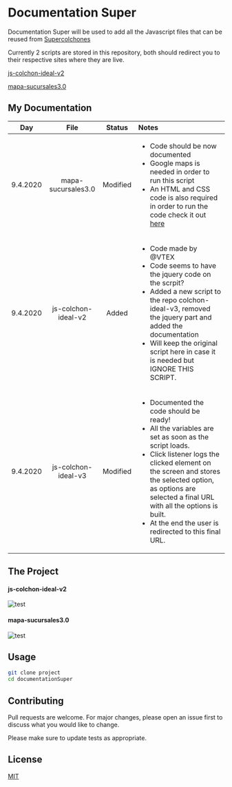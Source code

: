 # Documentation Super

Documentation Super will be used to add all the Javascript files that can be reused from [Supercolchones](https://www.supercolchones.com.mx/)

Currently 2 scripts are stored in this repository, both should redirect you to their respective sites where they are live.

[js-colchon-ideal-v2](https://www.supercolchones.com.mx/buscar-colchon-ideal)

[mapa-sucursales3.0](https://www.supercolchones.com.mx/sucursales)

## My Documentation

|      Day      |  File  |      Status     |      Notes     |
|:-------------:|:-------------:|:-------------:|:--------------|
| 9.4.2020 |  mapa-sucursales3.0  | Modified | <ul><li>Code should be now documented</li><li>Google maps is needed in order to run this script</li><li>An HTML and CSS code is also required in order to run the code check it out [here](https://developers.google.com/maps/documentation/javascript/overview)</li></ul>|
| 9.4.2020 |  js-colchon-ideal-v2  | Added | <ul><li>Code made by @VTEX</li><li>Code seems to have the jquery code on the scrpit?</li><li>Added a new script to the repo colchon-ideal-v3, removed the jquery part and added the documentation</li><li>Will keep the original script here in case it is needed but IGNORE THIS SCRIPT.</li></ul>|
| 9.4.2020 |  js-colchon-ideal-v3  | Modified | <ul><li>Documented the code should be ready!</li><li>All the variables are set as soon as the script loads.</li><li>Click listener logs the clicked element on the screen and stores the selected option, as options are selected a final URL with all the options is built.</li><li>At the end the user is redirected to this final URL.</li></ul>|

## The Project
#### js-colchon-ideal-v2
![test](https://media.giphy.com/media/26n7b7PjSOZJwVCmY/giphy.gif)
#### mapa-sucursales3.0
![test](https://media.giphy.com/media/26n7b7PjSOZJwVCmY/giphy.gif)

## Usage

```bash
git clone project
cd documentationSuper
```

## Contributing
Pull requests are welcome. For major changes, please open an issue first to discuss what you would like to change.

Please make sure to update tests as appropriate.

## License
[MIT](https://choosealicense.com/licenses/mit/)
